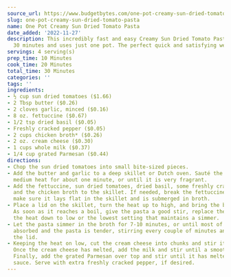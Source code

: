 ```yaml
---
source_url: https://www.budgetbytes.com/one-pot-creamy-sun-dried-tomato-pasta/
slug: one-pot-creamy-sun-dried-tomato-pasta
name: One Pot Creamy Sun Dried Tomato Pasta
date_added: '2022-11-27'
description: This incredibly fast and easy Creamy Sun Dried Tomato Pasta cooks in
  30 minutes and uses just one pot. The perfect quick and satisfying weeknight dinner!
servings: 4 serving(s)
prep_time: 10 Minutes
cook_time: 20 Minutes
total_time: 30 Minutes
categories: ''
tags: ''
ingredients:
- ½ cup sun dried tomatoes ($1.66)
- 2 Tbsp butter ($0.26)
- 2 cloves garlic, minced ($0.16)
- 8 oz. fettuccine ($0.67)
- 1/2 tsp dried basil ($0.05)
- Freshly cracked pepper ($0.05)
- 2 cups chicken broth* ($0.26)
- 2 oz. cream cheese ($0.30)
- 1 cups whole milk ($0.37)
- 1/4 cup grated Parmesan ($0.44)
directions:
- Chop the sun dried tomatoes into small bite-sized pieces.
- Add the butter and garlic to a deep skillet or Dutch oven. Sauté the garlic over
  medium heat for about one minute, or until it is very fragrant.
- Add the fettuccine, sun dried tomatoes, dried basil, some freshly cracked pepper,
  and the chicken broth to the skillet. If needed, break the fettuccine in half to
  make sure it lays flat in the skillet and is submerged in broth.
- Place a lid on the skillet, turn the heat up to high, and bring the broth to a boil.
  As soon as it reaches a boil, give the pasta a good stir, replace the lid, and turn
  the heat down to low or the lowest setting that maintains a simmer.
- Let the pasta simmer in the broth for 7-10 minutes, or until most of the broth is
  absorbed and the pasta is tender, stirring every couple of minutes and always replacing
  the lid.
- Keeping the heat on low, cut the cream cheese into chunks and stir it into the pasta.
  Once the cream cheese has melted, add the milk and stir until a smooth sauce forms.
  Finally, add the grated Parmesan over top and stir until it has melted into the
  sauce. Serve with extra freshly cracked pepper, if desired.
---
```

